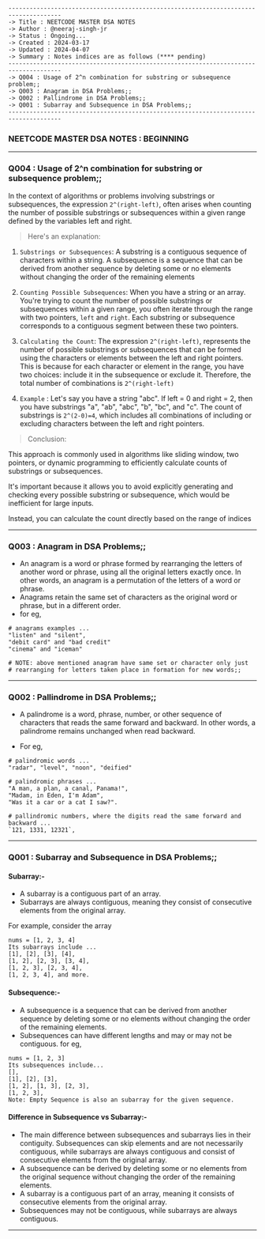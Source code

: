 ````
-------------------------------------------------------------------------------------
-> Title : NEETCODE MASTER DSA NOTES    
-> Author : @neeraj-singh-jr
-> Status : Ongoing...
-> Created : 2024-03-17
-> Updated : 2024-04-07
-> Summary : Notes indices are as follows (**** pending)
-------------------------------------------------------------------------------------
-> Q004 : Usage of 2^n combination for substring or subsequence problem;;
-> Q003 : Anagram in DSA Problems;;
-> Q002 : Pallindrome in DSA Problems;;
-> Q001 : Subarray and Subsequence in DSA Problems;;
-------------------------------------------------------------------------------------
````

### NEETCODE MASTER DSA NOTES : BEGINNING

-------------------------------------------------------------------------------------
### Q004 : Usage of 2^n combination for substring or subsequence problem;;

In the context of algorithms or problems involving substrings or subsequences, the 
expression `2^(right-left)`, often arises when counting the number of possible 
substrings or subsequences within a given range defined by the variables left and right.

> Here's an explanation:

1. `Substrings or Subsequences`: A substring is a contiguous sequence of characters 
within a string. A subsequence is a sequence that can be derived from another sequence 
by deleting some or no elements without changing the order of the remaining elements


2. `Counting Possible Subsequences`: When you have a string or an array. You're trying 
to count the number of possible substrings or subsequences within a given range, you 
often iterate through the range with two pointers, `left` and `right`. Each substring 
or subsequence corresponds to a contiguous segment between these two pointers.


3. `Calculating the Count`: The expression `2^(right-left)`, represents the number of 
possible substrings or subsequences that can be formed using the characters or elements 
between the left and right pointers. This is because for each character or element in 
the range, you have two choices: include it in the subsequence or exclude it. 
Therefore, the total number of combinations is `2^(right-left)`


4. `Example` : Let's say you have a string "abc". If left = 0 and right = 2, then you 
have substrings "a", "ab", "abc", "b", "bc", and "c". 
The count of substrings is `2^(2-0)=4`, which includes all combinations of including 
or excluding characters between the left and right pointers.


> Conclusion:
 
This approach is commonly used in algorithms like sliding window, two pointers, or 
dynamic programming to efficiently calculate counts of substrings or subsequences. 

It's important because it allows you to avoid explicitly generating and checking every 
possible substring or subsequence, which would be inefficient for large inputs. 

Instead, you can calculate the count directly based on the range of indices


-------------------------------------------------------------------------------------
### Q003 : Anagram in DSA Problems;;

- An anagram is a word or phrase formed by rearranging the letters of another word 
or phrase, using all the original letters exactly once. In other words, an anagram 
is a permutation of the letters of a word or phrase.
- Anagrams retain the same set of characters as the original word or phrase, but 
in a different order.
- for eg,
````
# anagrams examples ... 
"listen" and "silent", 
"debit card" and "bad credit" 
"cinema" and "iceman" 

# NOTE: above mentioned anagram have same set or character only just 
# rearranging for letters taken place in formation for new words;;
````

-------------------------------------------------------------------------------------
### Q002 : Pallindrome in DSA Problems;;

- A palindrome is a word, phrase, number, or other sequence of characters that reads 
the same forward and backward. In other words, a palindrome remains unchanged when 
read backward.

- For eg,
````
# palindromic words ...
"radar", "level", "noon", "deified"

# palindromic phrases ...
"A man, a plan, a canal, Panama!", 
"Madam, in Eden, I'm Adam", 
"Was it a car or a cat I saw?".

# pallindromic numbers, where the digits read the same forward and backward ... 
`121, 1331, 12321`, 

````

-------------------------------------------------------------------------------------
### Q001 : Subarray and Subsequence in DSA Problems;;

#### Subarray:-
- A subarray is a contiguous part of an array.
- Subarrays are always contiguous, meaning they consist of consecutive elements 
from the original array.

For example, consider the array 
````
nums = [1, 2, 3, 4] 
Its subarrays include ...
[1], [2], [3], [4], 
[1, 2], [2, 3], [3, 4], 
[1, 2, 3], [2, 3, 4], 
[1, 2, 3, 4], and more.
````

#### Subsequence:-

- A subsequence is a sequence that can be derived from another sequence by deleting 
some or no elements without changing the order of the remaining elements.
- Subsequences can have different lengths and may or may not be contiguous.
for eg,
````
nums = [1, 2, 3]
Its subsequences include... 
[], 
[1], [2], [3], 
[1, 2], [1, 3], [2, 3], 
[1, 2, 3],  
Note: Empty Sequence is also an subarray for the given sequence.
````

#### Difference in Subsequence vs Subarray:-

- The main difference between subsequences and subarrays lies in their contiguity. 
Subsequences can skip elements and are not necessarily contiguous, while subarrays are 
always contiguous and consist of consecutive elements from the original array.
- A subsequence can be derived by deleting some or no elements from the original sequence 
without changing the order of the remaining elements.
- A subarray is a contiguous part of an array, meaning it consists of consecutive elements 
from the original array.
- Subsequences may not be contiguous, while subarrays are always contiguous.

-------------------------------------------------------------------------------------